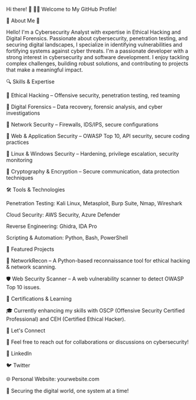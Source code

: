 Hi there! 👋
👨‍💻 Welcome to My GitHub Profile!

🚀 About Me 👀

Hello! I'm a Cybersecurity Analyst with expertise in Ethical Hacking and Digital Forensics. Passionate about cybersecurity, penetration testing, and securing digital landscapes, I specialize in identifying vulnerabilities and fortifying systems against cyber threats.
I'm a passionate developer with a strong interest in cybersecurity and software development. I enjoy tackling complex challenges, building robust solutions, and contributing to projects that make a meaningful impact.


🔍 Skills & Expertise

🔹 Ethical Hacking – Offensive security, penetration testing, red teaming

🔹 Digital Forensics – Data recovery, forensic analysis, and cyber investigations

🔹 Network Security – Firewalls, IDS/IPS, secure configurations

🔹 Web & Application Security – OWASP Top 10, API security, secure coding practices

🔹 Linux & Windows Security – Hardening, privilege escalation, security monitoring

🔹 Cryptography & Encryption – Secure communication, data protection techniques

🛠️ Tools & Technologies

Penetration Testing: Kali Linux, Metasploit, Burp Suite, Nmap, Wireshark

Cloud Security: AWS Security, Azure Defender

Reverse Engineering: Ghidra, IDA Pro

Scripting & Automation: Python, Bash, PowerShell

📂 Featured Projects

🔐 NetworkRecon – A Python-based reconnaissance tool for ethical hacking & network scanning.

🛡️ Web Security Scanner – A web vulnerability scanner to detect OWASP Top 10 issues.

🎯 Certifications & Learning

🎓 Currently enhancing my skills with OSCP (Offensive Security Certified Professional) and CEH (Certified Ethical Hacker).

📩 Let's Connect

📧 Feel free to reach out for collaborations or discussions on cybersecurity!

🔗 LinkedIn

🐦 Twitter

🌐 Personal Website: yourwebsite.com

🚀 Securing the digital world, one system at a time!

